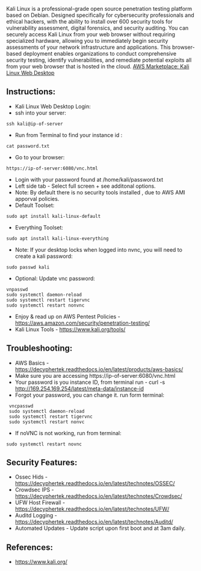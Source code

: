 Kali Linux is a professional-grade open source penetration testing platform based on Debian. Designed specifically for cybersecurity professionals and ethical hackers, with the ability to install over 600 security tools for vulnerability assessment, digital forensics, and security auditing. You can securely access Kali Linux from your web browser without requiring specialized hardware, allowing you to immediately begin security assessments of your network infrastructure and applications. This browser-based deployment enables organizations to conduct comprehensive security testing, identify vulnerabilities, and remediate potential exploits all from your web browser that is hosted in the cloud. [AWS Marketplace: Kali Linux Web Desktop ](https://aws.amazon.com/marketplace/pp/prodview-tgyveez3mnqfq?sr=0-6&ref_=beagle&applicationId=AWSMPContessa)


Instructions:
-------------------
* Kali Linux Web Desktop Login:
* ssh into your server: 
```
ssh kali@ip-of-server
```
* Run from Terminal to find your instance id : 
```
cat password.txt
```
* Go to your browser: 
```
https://ip-of-server:6080/vnc.html 
```
* Login with your password found at /home/kali/password.txt
* Left side tab - Select full screen + see additonal options.
* Note: By default there is no security tools installed , due to AWS AMI apporval policies.
* Default Toolset: 
```
sudo apt install kali-linux-default
```
* Everything Toolset: 
```
sudo apt install kali-linux-everything
```
* Note: If your desktop locks when logged into nvnc, you will need to create a kali password: 
```
sudo passwd kali
```
* Optional: Update vnc password: 
```
vnpasswd 
sudo systemctl daemon-reload 
sudo systemctl restart tigervnc
sudo systemctl restart nonvnc
```
* Enjoy & read up on AWS Pentest Policies - https://aws.amazon.com/security/penetration-testing/ 
* Kali Linux Tools - https://www.kali.org/tools/ 

Troubleshooting:
----------------
* AWS Basics - https://decyphertek.readthedocs.io/en/latest/products/aws-basics/ 
* Make sure you are accessing https://ip-of-server:6080/vnc.html 
* Your password is you instance ID, from terminal run - curl -s http://169.254.169.254/latest/meta-data/instance-id 
* Forgot your password, you can change it. run form terminal:
```
 vncpasswd 
 sudo systemctl daemon-reload 
 sudo systemctl restart tigervnc
 sudo systemctl restart nonvc
```
* If noVNC is not working, run from terminal: 
```
sudo systemctl restart novnc
```

Security Features:
------------------
* Ossec Hids - https://decyphertek.readthedocs.io/en/latest/technotes/OSSEC/ 
* Crowdsec IPS - https://decyphertek.readthedocs.io/en/latest/technotes/Crowdsec/ 
* UFW Host Firewall - https://decyphertek.readthedocs.io/en/latest/technotes/UFW/ 
* Auditd Logging - https://decyphertek.readthedocs.io/en/latest/technotes/Auditd/ 
* Automated Updates - Update script upon first boot and at 3am daily.

References:
-----------
* https://www.kali.org/ 
